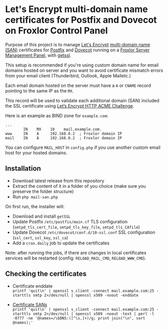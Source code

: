 # Let's Encrypt multi-domain name certificates for Postfix and Dovecot on Froxlor Control Panel

Purpose of this project is to manage [Let's Encrypt](https://letsencrypt.org/) [multi-domain name (SAN)](https://www.digicert.com/subject-alternative-name.htm) certificates for [Postfix](http://www.postfix.org/) and [Dovecot](https://www.dovecot.org/) running on a [Froxlor Server Management Panel](https://froxlor.org/), with [getssl](https://github.com/srvrco/getssl).

This setup is recommended if you're using custom domain name for email domains hosted on server and you want to avoid certificate mismatch errors from your email client (Thunderbird, Outlook, Apple Mailetc.)

Each email domain hosted on the server must have a `A` or `CNAME` record pointing to the same IP as the `MX`.

This record will be used to validate each additional domain (SAN) included the SSL certificate using [Let’s Encrypt HTTP ACME Challenge](https://letsencrypt.org/docs/challenge-types/).

Here is an example as BIND zone for `example.com`:
```
...
        IN    MX    10    mail.example.com.
www     IN    A     192.168.0.2  ; Froxlor domain IP
mail    IN    A     192.168.0.2  ; Froxlor domain IP
```

You can configure `MAIL_HOST` in `config.php` if you use another custom email host for your hosted domains.

## Installation
* Download latest release from this repository
* Extract the content of it in a folder of you choice (make sure you preserve the folder structure)
* Run `php mail-san.php`

On first run, the installer will:
* Download and install `getSSL`
* Update Postfix `/etc/postfix/main.cf` TLS configuration (`smtpd_tls_cert_file`, `smtpd_tls_key_file`, `smtpd_tls_CAfile`)
* Update Dovecot `/etc/dovecot/conf.d/10-ssl.conf` SSL configuration (`ssl_cert`, `ssl_key`, `ssl_ca`)
* Add a `cron.daily` job to update the certificates

Note: after running the jobs, if there are changes in local certificates services will be restarted (config: `RELOAD_MAIL_CMD`, `RELOAD_WWW_CMD`).

## Checking the certificates

* Certificate enddate    
`printf 'quit\n' | openssl s_client -connect mail.example.com:25 -starttls smtp 2>/dev/null | openssl x509 -noout -enddate`

* [Certificate SANs](https://stackoverflow.com/a/57990008)    
`printf 'quit\n' | openssl s_client -connect mail.example.com:25 -starttls smtp 2>/dev/null | openssl x509 -noout -text | perl -l -0777 -ne '@names=/\bDNS:([^\s,]+)/g; print join("\n", sort @names);'`
